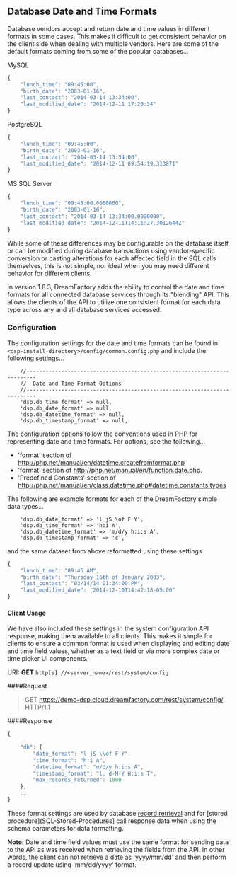 ## Database Date and Time Formats

Database vendors accept and return date and time values in different formats in some cases. This makes it difficult to get consistent behavior on the client side when dealing with multiple vendors. Here are some of the default formats coming from some of the popular databases...

MySQL

```javascript
{
	"lunch_time": "09:45:00",
	"birth_date": "2003-01-16",
	"last_contact": "2014-03-14 13:34:00",
	"last_modified_date": "2014-12-11 17:20:34"
}
```

PostgreSQL

```javascript
{
	"lunch_time": "09:45:00",
	"birth_date": "2003-01-16",
	"last_contact": "2014-03-14 13:34:00",
	"last_modified_date": "2014-12-11 09:54:19.313871"
}
```

MS SQL Server

```javascript
{
	"lunch_time": "09:45:00.0000000",
	"birth_date": "2003-01-16",
	"last_contact": "2014-03-14 13:34:00.0000000",
	"last_modified_date": "2014-12-11T14:11:27.3012644Z"
}
```

While some of these differences may be configurable on the database itself, or can be modified during database transactions using vendor-specific conversion or casting alterations for each affected field in the SQL calls themselves, this is not simple, nor ideal when you may need different behavior for different clients. 

In version 1.8.3, DreamFactory adds the ability to control the date and time formats for all connected database services through its "blending" API. This allows the clients of the API to utilize one consistent format for each data type across any and all database services accessed. 

### <a name="configuration"></a>Configuration

The configuration settings for the date and time formats can be found in `<dsp-install-directory>/config/common.config.php` and include the following settings...

```
    //-------------------------------------------------------------------------
    //  Date and Time Format Options
    //-------------------------------------------------------------------------
    'dsp.db_time_format' => null,
    'dsp.db_date_format' => null,
    'dsp.db_datetime_format' => null,
    'dsp.db_timestamp_format' => null,
```

The configuration options follow the conventions used in PHP for representing date and time formats. For options, see the following... 
  * 'format' section of http://php.net/manual/en/datetime.createfromformat.php
  * 'format' section of http://php.net/manual/en/function.date.php.
  * 'Predefined Constants' section of http://php.net/manual/en/class.datetime.php#datetime.constants.types

The following are example formats for each of the DreamFactory simple data types...

```
    'dsp.db_date_format' => 'l jS \of F Y',
    'dsp.db_time_format' => 'h:i A',
    'dsp.db_datetime_format' => 'm/d/y h:i:s A',
    'dsp.db_timestamp_format' => 'c',
```
and the same dataset from above reformatted using these settings.

```javascript
{
	"lunch_time": "09:45 AM",
	"birth_date": "Thursday 16th of January 2003",
	"last_contact": "03/14/14 01:34:00 PM",
	"last_modified_date": "2014-12-10T14:42:18-05:00"
}
```

#### <a name="fields"></a>Client Usage

We have also included these settings in the system configuration API response, making them available to all clients. This makes it simple for clients to ensure a common format is used when displaying and editing date and time field values, whether as a text field or via more complex date or time picker UI components.
 
URI: **GET** `http[s]://<server_name>/rest/system/config`

####Request
>GET https://demo-dsp.cloud.dreamfactory.com/rest/system/config/ HTTP/1.1

####Response
```javascript
{
	...
	"db": {
		"date_format": "l jS \\of F Y",
		"time_format": "h:i A",
		"datetime_format": "m/d/y h:i:s A",
		"timestamp_format": "l, d-M-Y H:i:s T",
		"max_records_returned": 1000
	},
	...
}
```

These format settings are used by database [record retrieval](Database-Retrieving-Records) and for [stored procedure](SQL-Stored-Procedures] call response data when using the schema parameters for data formatting.

**Note:** Date and time field values must use the same format for sending data to the API as was received when retrieving the fields from the API. In other words, the client can not retrieve a date as 'yyyy/mm/dd' and then perform a record update using 'mm/dd/yyyy' format. 